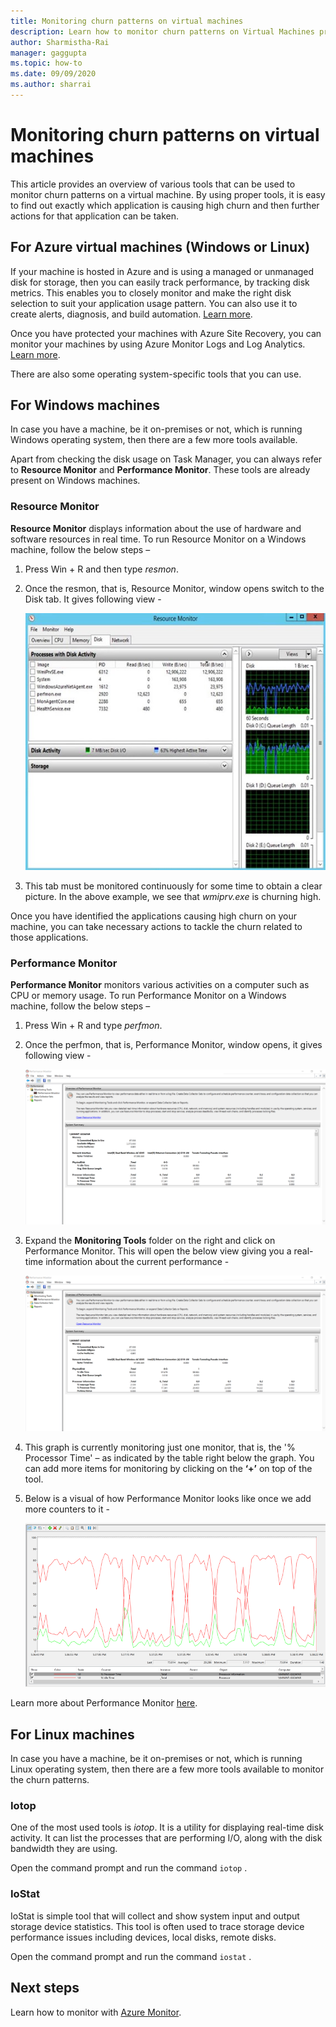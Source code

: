 ```yaml
---
title: Monitoring churn patterns on virtual machines
description: Learn how to monitor churn patterns on Virtual Machines protected using Azure Site Recovery
author: Sharmistha-Rai
manager: gaggupta
ms.topic: how-to
ms.date: 09/09/2020
ms.author: sharrai
---
```


# Monitoring churn patterns on virtual machines

This article provides an overview of various tools that can be used to monitor churn patterns on a virtual machine. By using proper tools, it is easy to find out exactly which application is causing high churn and then further actions for that application can be taken.

## For Azure virtual machines (Windows or Linux)

If your machine is hosted in Azure and is using a managed or unmanaged disk for storage, then you can easily track performance, by tracking disk metrics. This enables you to closely monitor and make the right disk selection to suit your application usage pattern. You can also use it to create alerts, diagnosis, and build automation. [Learn more](https://azure.microsoft.com/blog/per-disk-metrics-managed-disks/).

Once you have protected your machines with Azure Site Recovery, you can monitor your machines by using Azure Monitor Logs and Log Analytics. [Learn more](./monitor-log-analytics.md).

There are also some operating system-specific tools that you can use.

## For Windows machines

In case you have a machine, be it on-premises or not, which is running Windows operating system, then there are a few more tools available.

Apart from checking the disk usage on Task Manager, you can always refer to **Resource Monitor** and **Performance Monitor**. These tools are already present on Windows machines.

### Resource Monitor

**Resource Monitor** displays information about the use of hardware and software resources in real time. To run Resource Monitor on a Windows machine, follow the below steps –

1. Press Win + R and then type _resmon_.
1. Once the resmon, that is, Resource Monitor, window opens switch to the Disk tab. It gives following view -

    ![Resource Monitor Disk Tab](./media/monitoring-high-churn/resmon-disk-tab.png)

1. This tab must be monitored continuously for some time to obtain a clear picture. In the above example, we see that _wmiprv.exe_ is churning high.

Once you have identified the applications causing high churn on your machine, you can take necessary actions to tackle the churn related to those applications.

### Performance Monitor

**Performance Monitor** monitors various activities on a computer such as CPU or memory usage. To run Performance Monitor on a Windows machine, follow the below steps –

1. Press Win + R and type _perfmon_.
1. Once the perfmon, that is, Performance Monitor, window opens, it gives following view -

    ![Performance Monitor Step1](./media/monitoring-high-churn/perfmon-step1.png)

1. Expand the **Monitoring Tools** folder on the right and click on Performance Monitor. This will open the below view giving you a real-time information about the current performance -

    ![Performance Monitor Step2](./media/monitoring-high-churn/perfmon-step1.png)

1. This graph is currently monitoring just one monitor, that is, the '% Processor Time' – as indicated by the table right below the graph. You can add more items for monitoring by clicking on the **‘+’** on top of the tool.
1. Below is a visual of how Performance Monitor looks like once we add more counters to it -

    ![Performance Monitor Step3](./media/monitoring-high-churn/perfmon-step3.png)

Learn more about Performance Monitor [here](/dynamics365/business-central/dev-itpro/administration/monitor-use-performance-monitor-collect-event-trace-data).

## For Linux machines

In case you have a machine, be it on-premises or not, which is running Linux operating system, then there are a few more tools available to monitor the churn patterns.

### Iotop

One of the most used tools is _iotop_. It is a utility for displaying real-time disk activity. It can list the processes that are performing I/O, along with the disk bandwidth they are using.

Open the command prompt and run the command `iotop` .

### IoStat

IoStat is simple tool that will collect and show system input and output storage device statistics. This tool is often used to trace storage device performance issues including devices, local disks, remote disks.

Open the command prompt and run the command `iostat` .

## Next steps

Learn how to monitor with [Azure Monitor](monitor-log-analytics.md).